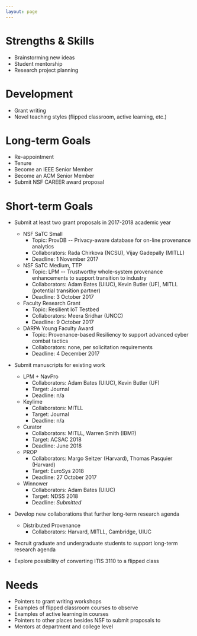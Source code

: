 ```yaml
---
layout: page
---
```


# Strengths & Skills

* Brainstorming new ideas
* Student mentorship
* Research project planning

# Development

* Grant writing
* Novel teaching styles (flipped classroom, active learning, etc.)

# Long-term Goals

* Re-appointment
* Tenure
* Become an IEEE Senior Member
* Become an ACM Senior Member
* Submit NSF CAREER award proposal

# Short-term Goals

* Submit at least two grant proposals in 2017-2018 academic year
    * NSF SaTC Small
        * Topic: ProvDB -- Privacy-aware database for on-line provenance analytics
        * Collaborators: Rada Chirkova (NCSU), Vijay Gadepally (MITLL)
        * Deadline: 1 November 2017
    * NSF SaTC Medium, TTP
        * Topic: LPM -- Trustworthy whole-system provenance enhancements to support transition to industry
        * Collaborators: Adam Bates (UIUC), Kevin Butler (UF), MITLL (potential transition partner)
        * Deadline: 3 October 2017
    * Faculty Research Grant
        * Topic: Resilient IoT Testbed
        * Collaborators: Meera Sridhar (UNCC)
        * Deadline: 9 October 2017
    * DARPA Young Faculty Award
        * Topic: Provenance-based Resiliency to support advanced cyber combat tactics
        * Collaborators: none, per solicitation requirements
        * Deadline: 4 December 2017

* Submit manuscripts for existing work
    * LPM + NavPro
        * Collaborators: Adam Bates (UIUC), Kevin Butler (UF)
        * Target: Journal
        * Deadline: n/a
    * Keylime
        * Collaborators: MITLL
        * Target: Journal
        * Deadline: n/a
    * Curator
        * Collaborators: MITLL, Warren Smith (IBM?)
        * Target: ACSAC 2018
        * Deadline: June 2018
    * PROP
        * Collaborators: Margo Seltzer (Harvard), Thomas Pasquier (Harvard)
        * Target: EuroSys 2018
        * Deadline: 27 October 2017
    * Winnower
        * Collaborators: Adam Bates (UIUC)
        * Target: NDSS 2018
        * Deadline: *Submitted*

* Develop new collaborations that further long-term research agenda
    * Distributed Provenance
        * Collaborators: Harvard, MITLL, Cambridge, UIUC

* Recruit graduate and undergraduate students to support long-term research agenda

* Explore possibility of converting ITIS 3110 to a flipped class

# Needs

* Pointers to grant writing workshops
* Examples of flipped classroom courses to observe
* Examples of active learning in courses
* Pointers to other places besides NSF to submit proposals to
* Mentors at department and college level